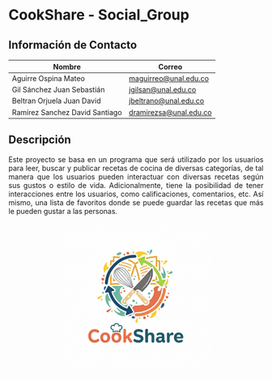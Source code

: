 # **CookShare - Social_Group**

## Información de Contacto

| **Nombre** | **Correo** |
|--------|--------|
| Aguirre Ospina Mateo | maguirreo@unal.edu.co |
| Gil Sánchez Juan Sebastián | jgilsan@unal.edu.co |
| Beltran Orjuela Juan David | jbeltrano@unal.edu.co |
| Ramírez Sanchez David Santiago | dramirezsa@unal.edu.co |

## Descripción

<p align="justify"> Este proyecto se basa en un programa que será utilizado por los usuarios para leer, buscar y publicar recetas de cocina de diversas categorías, de tal manera que los usuarios pueden interactuar con diversas recetas según sus gustos o estilo de vida. Adicionalmente, tiene la posibilidad de tener interacciones entre los usuarios, como calificaciones, comentarios, etc. Así mismo, una lista de favoritos donde se puede guardar las recetas que más le pueden gustar a las personas.
</p>

<p align="center">
<img src="Documentacion/Imagenes/Logo1.png" width="300" height="300" style="border-radius: 50px;">
</p>